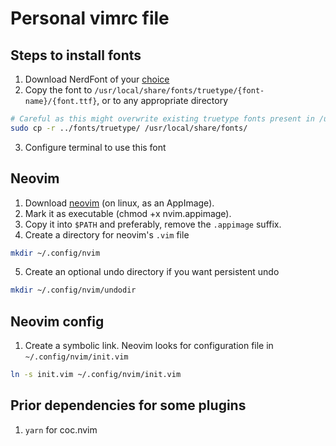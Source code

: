 # Personal vimrc file

## Steps to install fonts

1. Download NerdFont of your [choice](https://github.com/ryanoasis/nerd-fonts#patched-fonts)
2. Copy the font to `/usr/local/share/fonts/truetype/{font-name}/{font.ttf}`, or to any appropriate directory

```bash
# Careful as this might overwrite existing truetype fonts present in /usr/local/share/fonts
sudo cp -r ../fonts/truetype/ /usr/local/share/fonts/
```
3. Configure terminal to use this font

## Neovim

1. Download [neovim](https://github.com/neovim/neovim/releases) (on linux, as an AppImage).
2. Mark it as executable (chmod +x nvim.appimage).
3. Copy it into `$PATH` and preferably, remove the `.appimage` suffix.
4. Create a directory for neovim's `.vim` file

```bash
mkdir ~/.config/nvim
```

5. Create an optional undo directory if you want persistent undo

```bash
mkdir ~/.config/nvim/undodir
```

## Neovim config
1. Create a symbolic link. Neovim looks for configuration file in `~/.config/nvim/init.vim`

```bash
ln -s init.vim ~/.config/nvim/init.vim
```

## Prior dependencies for some plugins

1. `yarn` for coc.nvim